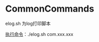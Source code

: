 # CommonCommands

elog.sh 为log打印脚本

[执行命令](http://www.jianshu.com/p/6bfe805273f2)：./elog.sh  com.xxx.xxx